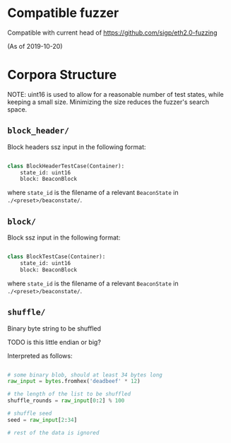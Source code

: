# Compatible fuzzer

Compatible with current head of https://github.com/sigp/eth2.0-fuzzing

(As of 2019-10-20)

# Corpora Structure

NOTE: uint16 is used to allow for a reasonable number of test states, while keeping a small size.
Minimizing the size reduces the fuzzer's search space.

## `block_header/`

Block headers ssz input in the following format:


```python

class BlockHeaderTestCase(Container):
    state_id: uint16
    block: BeaconBlock

```

where `state_id` is the filename of a relevant `BeaconState` in `./<preset>/beaconstate/`.

## `block/`

Block ssz input in the following format:


```python

class BlockTestCase(Container):
    state_id: uint16
    block: BeaconBlock

```

where `state_id` is the filename of a relevant `BeaconState` in `./<preset>/beaconstate/`.

## `shuffle/`


Binary byte string to be shuffled

TODO is this little endian or big?

Interpreted as follows:


```python

# some binary blob, should at least 34 bytes long
raw_input = bytes.fromhex('deadbeef' * 12) 

# the length of the list to be shuffled
shuffle_rounds = raw_input[0:2] % 100

# shuffle seed
seed = raw_input[2:34]

# rest of the data is ignored
```
